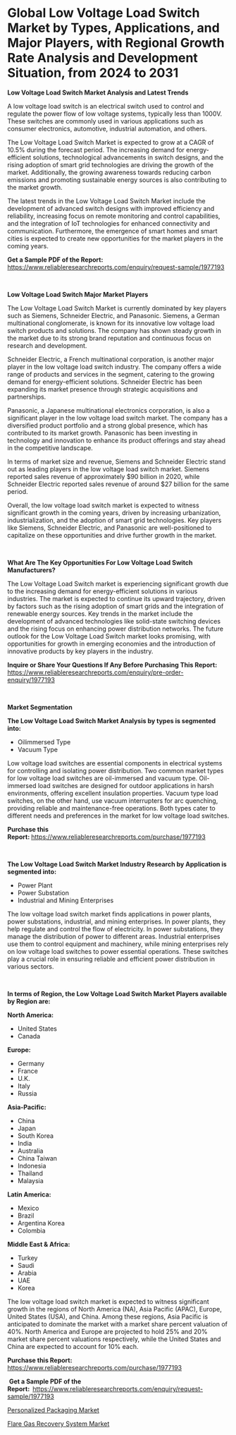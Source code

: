 <p><h1>Global Low Voltage Load Switch Market by Types, Applications, and Major Players, with Regional Growth Rate Analysis and Development Situation, from 2024 to 2031</h1></p><p><strong>Low Voltage Load Switch Market Analysis and Latest Trends</strong></p>
<p><p>A low voltage load switch is an electrical switch used to control and regulate the power flow of low voltage systems, typically less than 1000V. These switches are commonly used in various applications such as consumer electronics, automotive, industrial automation, and others.</p><p>The Low Voltage Load Switch Market is expected to grow at a CAGR of 10.5% during the forecast period. The increasing demand for energy-efficient solutions, technological advancements in switch designs, and the rising adoption of smart grid technologies are driving the growth of the market. Additionally, the growing awareness towards reducing carbon emissions and promoting sustainable energy sources is also contributing to the market growth.</p><p>The latest trends in the Low Voltage Load Switch Market include the development of advanced switch designs with improved efficiency and reliability, increasing focus on remote monitoring and control capabilities, and the integration of IoT technologies for enhanced connectivity and communication. Furthermore, the emergence of smart homes and smart cities is expected to create new opportunities for the market players in the coming years.</p></p>
<p><strong>Get a Sample PDF of the Report:&nbsp;</strong> <a href="https://www.reliableresearchreports.com/enquiry/request-sample/1977193">https://www.reliableresearchreports.com/enquiry/request-sample/1977193</a></p>
<p>&nbsp;</p>
<p><strong>Low Voltage Load Switch Major Market Players</strong></p>
<p><p>The Low Voltage Load Switch Market is currently dominated by key players such as Siemens, Schneider Electric, and Panasonic. Siemens, a German multinational conglomerate, is known for its innovative low voltage load switch products and solutions. The company has shown steady growth in the market due to its strong brand reputation and continuous focus on research and development.</p><p>Schneider Electric, a French multinational corporation, is another major player in the low voltage load switch industry. The company offers a wide range of products and services in the segment, catering to the growing demand for energy-efficient solutions. Schneider Electric has been expanding its market presence through strategic acquisitions and partnerships.</p><p>Panasonic, a Japanese multinational electronics corporation, is also a significant player in the low voltage load switch market. The company has a diversified product portfolio and a strong global presence, which has contributed to its market growth. Panasonic has been investing in technology and innovation to enhance its product offerings and stay ahead in the competitive landscape.</p><p>In terms of market size and revenue, Siemens and Schneider Electric stand out as leading players in the low voltage load switch market. Siemens reported sales revenue of approximately $90 billion in 2020, while Schneider Electric reported sales revenue of around $27 billion for the same period.</p><p>Overall, the low voltage load switch market is expected to witness significant growth in the coming years, driven by increasing urbanization, industrialization, and the adoption of smart grid technologies. Key players like Siemens, Schneider Electric, and Panasonic are well-positioned to capitalize on these opportunities and drive further growth in the market.</p></p>
<p>&nbsp;</p>
<p><strong>What Are The Key Opportunities For Low Voltage Load Switch Manufacturers?</strong></p>
<p><p>The Low Voltage Load Switch market is experiencing significant growth due to the increasing demand for energy-efficient solutions in various industries. The market is expected to continue its upward trajectory, driven by factors such as the rising adoption of smart grids and the integration of renewable energy sources. Key trends in the market include the development of advanced technologies like solid-state switching devices and the rising focus on enhancing power distribution networks. The future outlook for the Low Voltage Load Switch market looks promising, with opportunities for growth in emerging economies and the introduction of innovative products by key players in the industry.</p></p>
<p><strong>Inquire or Share Your Questions If Any Before Purchasing This Report:</strong> <a href="https://www.reliableresearchreports.com/enquiry/pre-order-enquiry/1977193">https://www.reliableresearchreports.com/enquiry/pre-order-enquiry/1977193</a></p>
<p>&nbsp;</p>
<p><strong>Market Segmentation</strong></p>
<p><strong>The Low Voltage Load Switch Market Analysis by types is segmented into:</strong></p>
<p><ul><li>Oilimmersed Type</li><li>Vacuum Type</li></ul></p>
<p><p>Low voltage load switches are essential components in electrical systems for controlling and isolating power distribution. Two common market types for low voltage load switches are oil-immersed and vacuum type. Oil-immersed load switches are designed for outdoor applications in harsh environments, offering excellent insulation properties. Vacuum type load switches, on the other hand, use vacuum interrupters for arc quenching, providing reliable and maintenance-free operations. Both types cater to different needs and preferences in the market for low voltage load switches.</p></p>
<p><strong>Purchase this Report:&nbsp;</strong><a href="https://www.reliableresearchreports.com/purchase/1977193">https://www.reliableresearchreports.com/purchase/1977193</a></p>
<p>&nbsp;</p>
<p><strong>The Low Voltage Load Switch Market Industry Research by Application is segmented into:</strong></p>
<p><ul><li>Power Plant</li><li>Power Substation</li><li>Industrial and Mining Enterprises</li></ul></p>
<p><p>The low voltage load switch market finds applications in power plants, power substations, industrial, and mining enterprises. In power plants, they help regulate and control the flow of electricity. In power substations, they manage the distribution of power to different areas. Industrial enterprises use them to control equipment and machinery, while mining enterprises rely on low voltage load switches to power essential operations. These switches play a crucial role in ensuring reliable and efficient power distribution in various sectors.</p></p>
<p>&nbsp;</p>
<p><strong>In terms of Region, the Low Voltage Load Switch Market Players available by Region are:</strong></p>
<p>
    <p> <strong> North America: </strong>
        <ul>
            <li>United States</li>
            <li>Canada</li>
        </ul>
        </p> 
    <p> <strong> Europe: </strong>
        <ul>
            <li>Germany</li>
            <li>France</li>
            <li>U.K.</li>
            <li>Italy</li>
            <li>Russia</li>
        </ul>
        </p> 
    <p> <strong> Asia-Pacific: </strong>
        <ul>
            <li>China</li>
            <li>Japan</li>
            <li>South Korea</li>
            <li>India</li>
            <li>Australia</li>
            <li>China Taiwan</li>
            <li>Indonesia</li>
            <li>Thailand</li>
            <li>Malaysia</li>
        </ul>
        </p> 
    <p> <strong> Latin America: </strong>
        <ul>
            <li>Mexico</li>
            <li>Brazil</li>
            <li>Argentina Korea</li>
            <li>Colombia</li>
        </ul>
        </p> 
    <p> <strong> Middle East & Africa: </strong>
        <ul>
            <li>Turkey</li>
            <li>Saudi</li>
            <li>Arabia</li>
            <li>UAE</li>
            <li>Korea</li>
        </ul>
    </p>
    </p>
<p><p>The low voltage load switch market is expected to witness significant growth in the regions of North America (NA), Asia Pacific (APAC), Europe, United States (USA), and China. Among these regions, Asia Pacific is anticipated to dominate the market with a market share percent valuation of 40%. North America and Europe are projected to hold 25% and 20% market share percent valuations respectively, while the United States and China are expected to account for 10% each.</p></p>
<p><strong>Purchase this Report: </strong><a href="https://www.reliableresearchreports.com/purchase/1977193">https://www.reliableresearchreports.com/purchase/1977193</a></p>
<p>&nbsp;<strong>Get a Sample PDF of the Report:&nbsp;&nbsp;</strong><a href="https://www.reliableresearchreports.com/enquiry/request-sample/1977193">https://www.reliableresearchreports.com/enquiry/request-sample/1977193</a></p>
<p><strong></strong></p>
<p><p><a href="https://changeable-paste-463.notion.site/Personalized-Packaging-Market-Analysis-Examines-its-Scope-on-Growth-Opportunities-and-Forecasted-Tr-72479074525c459490a3dab96af68856">Personalized Packaging Market</a></p><p><a href="https://github.com/PeterParrish5/Market-Research-Report-List-4/blob/main/flare-gas-recovery-system-market.md">Flare Gas Recovery System Market</a></p></p>